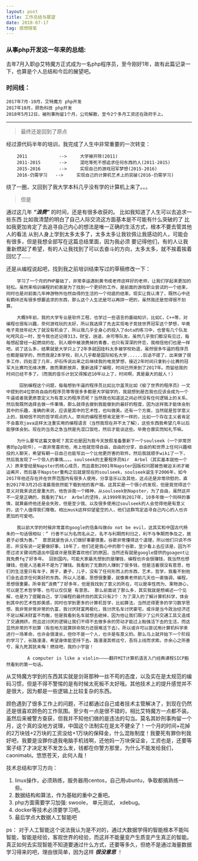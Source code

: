 ```yaml
---
layout: post
title: 工作总结与展望
date: 2018-07-17
tag: 感想随笔
---
```

### 从事php开发这一年来的总结:

去年7月入职@艾特魔方正式成为一名php程序员，至今刚好1年，故有此篇记录一下，也算是个人总结和今后的展望吧。


### 时间线：

	2017年7月-10月，艾特魔方 php开发
	2017年10月，顾色科技 php开发
	2018年5月12日，被刑事拘留1个月，公司解散，至今2个多月工资还在政府手上。

----

> 最终还是回到了原点
  
经过源代码半年的培训，我完成了人生中非常重要的一次转变：

```	
	2011 			-->		大学被开除(2011)
	2011-2015 		-->		混吃等死不想追求任何东西的人(2011-2015) 
	2015-2016 		-->  	实现自己的游戏冠军梦想(2015-2016)
	2016-仍需学习 	--> 	实现自己的计算机艺术上的突破(2016-仍需学习)
```
绕了一圈，又回到了我大学本科几乎没有学的计算机上来了。。。

> 但是

通过这几年 ***“浪费”*** 的时间，还是有很多收获的。
比如我知道了人生可以去追求一些东西
比如我清楚的明白了自己人际交流这方面基本是不可能有什么突破的了
比如我更加肯定了去追寻自己内心的想法是唯一正确的生活方式，根本不要去管其他人的看法
从别人身上学到太多太多了，太多太多让我钦佩让我感动的人，可能会有很多，但是我想全部写在这篇总结里面，因为我必须
要记得他们，有的人让我重新燃起了希望，有的人让我找到了可以去奋斗的方向，太多太多，就不挨着挨着回忆了......

还是从编程说起吧，找到我之前培训结束写过的草稿修改一下：

```
	学习了一个月的PHP基础了，非常幸运遇到黄书成老师这样好的老师，让我们学起来更加的轻松。虽然来培训编程的初衷是为了找到一个更好的工作，是前面的游戏职业尝试的一个结束，同时也是对前面几年神游物外怡然自得的生活的一个彻底的结束。现实让我认清了，既然心中还有羁绊还有很多想要追求的东西，那么这个人生还是可以再拼一把的，虽然我还是觉得很不划算。 

	大概9年前，我的大学专业是软件工程，也学过一些语言的基础知识，比如C，C++等，对编程也很有兴趣，奈何游戏玩的太好，所以我选择了先去实现电子竞技世界冠军这个梦想，毕竟电子竞技年纪大了就没有机会了，所以我几乎全身心的投入了dota的练习中，也曾有几个队友叱咤风云一时，至今我也还记得313，财宝，逍遥，余可等队友。虽然几乎我们都没有见过，每每想起曾经一起燃烧的在、别人眼中被浪费掉的青春，也只有深深的怀恋，我相信他们也是一样吧。说了这么多，结果就是大学只上了2年多就因挂科太多被学校劝退，虽然很多牛逼的程序员也都是辍学的，然而我是2本学校，别人几乎都是国际知名大学......后话不提了，出来做了很多工作，四处混了几年，炉石传说出来之后继续我的电竞梦想，接近2年时间只拿到小比赛的冠军大比赛均无缘决赛，故而果断放弃，重新选择了编程，时间已然来到了2017年。而留给我的时间已经不多了。（而我的音乐计划又得推迟10年以上了，时间啊，真是最大的敌人！）

	 回到编程这个问题，每每想到牛逼的程序员比如比尔盖茨比如《偷了世界的程序员》一文中提到的4位崇尚自由的程序员等等很多多都是大学辍学的，我就想到是否我也应该会成为一个牛逼或者我更原意定义为有意义的程序员呢？当然我也知道这之间必然没有任何逻辑上的关系，然后我既然选择去做一件事情，那么就得去做到我能做到的最好的程度，因为这样我才能体会到其中的乐趣，准确的来说，应该是其中的艺术性，也叫做美。还有一个方面，当然就是哲学意义上的，我相信不同的哲学观点的人，崇尚的编程思想肯定是不一样的，比如一个存在主义者肯定不会喜欢java这样太注重实用的编程语言（当然我现在并不太了解），这些东西我希望几年以后能够体会到。现在的当务之急当然是先混口饭吃，然后才能谈这些。毕竟仓廪实而知礼节嘛。

	为什么要写这篇文章呢？其实也是因为我今天放假准备重新下一个soulseek（一个非常厉害的p2p软件），一直非常喜欢他，用上他就觉得自由，自由的分享，自由的和世界上任何兴趣相投的人聊天，希望有朝一日自己也能写出一个比他更厉害的软件。然后我就顺手wiki了一下，然后我发现了一个惊人的事情。。。。soulseek的主要程序员Nir  Arbel（其实基本就他一个人）原来曾经是Napster的核心成员，而且直到2001年Napster因版权问题被告被迫关闭才被迫离开，而后基于Napster重构之后就是现在的soulseek，soulseek诞生于2006年，如今2017年他还存在并在世界范围内有很多人使用，分享音乐以及其他，这点还是非常欣慰的，直到2017年3月25日凌晨我依然能下载到他的客户端。这其实是一个很小的发现，但是我觉得这个意义对我来说还是重大的，他告诉我一个精神，从soulseek到Napster，为了自由，虽然这并不一定是正确的，我看到了Nir  Arbel的坚持，从1999年到2017年，10多年做一个同样的事情，就算最终他还是会失败，但是至少我、以及很多使用过soulseek的人会觉得他是有意义的，这个人值得我们尊敬。相比musk这样仰望星空的人，他们这群笃定追寻自己内心的人也许更加的可爱吧。 

	我以前大学的时候非常喜欢google的信条叫做do not be evil，这其实和中国古代杨朱的一句话很相似：“ 行善不以为名而名从之，名不与利期而利归之，利不与争期而争及之，故君子必慎为善。”  意思就是告诉人们做好事要慎重。谷歌非常懂得这个道理，所以他们只说不作恶，并没有说一定要做好事，10年了，他们还是我心中的那个谷歌，至少看上去应该是，因为不愿过滤关键词而退出中国或许是我更喜欢他们的原因，当然还有就是google提供的goagent让我免费fq了好多年。 回到国内，可能大家最先想到的是赚钱，编程也许会很赚钱，我当然也想赚钱，但是人活着并不是为了赚钱。我看到了无数的人赚到了很多钱，但是活着很没有意思，他们的生活里只有车子，房子，妻子，儿子，没有了任何形而上的东西，艺术，哲学，我看不到他们会去追求任何美好的东西。所以人活着，思想很重要，就像黄老师前几天也一直强调，编程，思想很重要。所幸我“浪费”了好多年，但是我找到了意义的所在，可以是率性而为、乘物游心，可以是艺术哲学等，也可以仅仅是 有意思。 那么前面说了那么多，其实我就是想阐述一个见解，也是为了提醒自己，学习编程的最终目的其实只有2个：为了深入的了解计算机科学，体会到其中的艺术性即美感，同时也学到更多的计算机哲学，比如算法，当然还得更多的学习数学思想。我非常非常非常的仇富，我讨厌财富两极化，我讨厌名车讨厌豪宅，或许是当今政治经济还不足以解决财富不均衡，但是我看到名车就想去砸掉，因为他让我们既少了公共交通工具又造成了交通拥挤。而且这讨厌的逻辑让我们不得不去做多余的劳动才能过上勉强活下去的生活，而这显然非常的不划算（有些地方就算拼命努力还很难活下去）。所以或许可以尝试用计算机科学来进行一场革命，也许会很漫长，但你不是一个人，也许是有意义的。那么马上就开始下一个阶段的学习了，长路漫漫，希望身体能坚持下去。路漫漫其修远兮，吾将上线而求索。亦余心之所善兮，虽九死其犹未悔！燃烧吧，我的小宇宙！

		A computer is like a violin————翻开MIT计算机语言入门经典课程SICP豁然看到的第一句话。
```
从艾特魔方学到的东西其实就是剑哥那种一丝不苟的态度，以及实在是太规范的编码习惯，但是不得不警惕的是有时候太死板不太好哦。其他技术上的提升感觉并不是很大，因为都是一些逻辑上比较复杂的东西。

顾色遇到了很多工作上的问题，不过都通过自己或者技术主管解决了，到现在仍然还是很喜欢顾色的工作氛围。至少有一点是很不错的，相比艾特魔方一点都不装。虽然后来被警方查获，但我并不知他们做的是违法的勾当。莫名其妙刑事拘留一个月，这个真的没地方说理，中国这个法制实在是太不健全了！一个月的时间+花掉的2万块钱+2万块的工资没给+1万块的保释金，什么混账制度！我要死有罪你判我好吧，我要是没罪你退我电脑手机钱啊，还他妈一万块保证金，工资也是，还要等案子结了才决定发不发怎么发，钱都在你警方那里，为什么不能发给我们，caonimabi。悠悠苍天，此何人哉！

技术总结和学习方向：

1. linux操作，必须熟练，服务器用centos，自己用ubuntu，争取都搞熟练一些。
2. 数据结构和算法，作为基础的重中之重吧。
3. php方面需要学习加强: swoole， 单元测试， xdebug。
4. docker等技术必须要学习吧。
5. 最后学点大数据人工智能吧

ps： 对于人工智能这个说法我认为是不对的，通过大数据学得的智能根本不能叫智能，智能是经验，客观世界的经验，而这并不能量变产生质变产生真正的智能。真正如何去实现智能不知道要通过什么方式，还要等多久，但绝不是通过海量数据学习得来的吧，理由很简单，因为这样 ***很没意思*** ！

